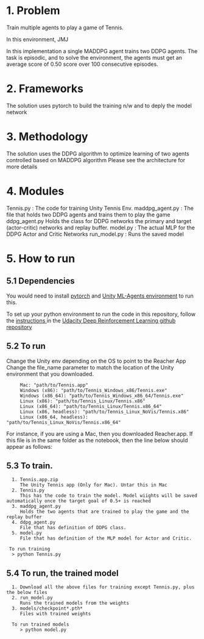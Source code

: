 
# 1. Problem 
   Train multiple agents to play a game of Tennis. 

In this environment, JMJ
   

In this implementation a single MADDPG agent trains two DDPG agents. The task is episodic, and to solve the environment, the agents must get an average score of 0.50 score over 100 consecutive episodes.

# 2. Frameworks
   The solution uses pytorch to build the training n/w and to deply the model network
   
# 3. Methodology
   The solution uses the DDPG algorithm to optimize learning of two agents controlled based on MADDPG algorithm
   Please see the architecture for more details
   
# 4. Modules
   Tennis.py : The code for training Unity Tennis Env.
   maddpg_agent.py : The file that holds two DDPG agents and trains them to play the game
   ddpg_agent.py Holds the class for DDPG networks the primary and target (actor-critic) networks and replay buffer.
   model.py : The actual MLP for the DDPG Actor and Critic Networks
   run_model.py : Runs the saved model
   
# 5. How to run
 ## 5.1 Dependencies
  You would need to install 
   [pytorch](https://github.com/pytorch/pytorch)
  and 
   [Unity ML-Agents environment](https://github.com/Unity-Technologies/ml-agents)
  to run this.
  
  To set up your python environment to run the code in this repository, follow the 
  [instructions ](https://github.com/udacity/deep-reinforcement-learning#dependencies)
  in the [Udacity Deep Reinforcement Learning github repository](https://github.com/udacity/deep-reinforcement-learning)
  
  
 ## 5.2 To run
  Change the Unity env depending on the OS to point to the Reacher App
  Change the file_name parameter to match the location of the Unity environment that you downloaded.

         Mac: "path/to/Tennis.app"
         Windows (x86): "path/to/Tennis_Windows_x86/Tennis.exe"
         Windows (x86_64): "path/to/Tennis_Windows_x86_64/Tennis.exe"
         Linux (x86): "path/to/Tennis_Linux/Tennis.x86"
         Linux (x86_64): "path/to/Tennis_Linux/Tennis.x86_64"
         Linux (x86, headless): "path/to/Tennis_Linux_NoVis/Tennis.x86"
         Linux (x86_64, headless): "path/to/Tennis_Linux_NoVis/Tennis.x86_64"

  For instance, if you are using a Mac, then you downloaded Reacher.app. If this file is in the same folder as the notebook, then the line below should appear as follows:
  
  ## 5.3 To train.
      1. Tennis.app.zip	
         The Unity Tennis app (Only for Mac). Untar this in Mac
      2. Tennis.py	 
         This has the code to train the model. Model wiights will be saved automatically once the target goal of 0.5+ is reached
      3. maddpg_agent.py
         Holds the two agents that are trained to play the game and the replay buffer 
      4. ddpg_agent.py	
         File that has definition of DDPG class.
      5. model.py	
         File that has definition of the MLP model for Actor and Critic.
         
     To run training
      > python Tennis.py
      
  ## 5.4 To run,  the trained model 
      1. Download all the above files for training except Tennis.py, plus the below files
      2. run_model.py
         Runs the trained models from the weights
      3. models/checkpoint*.pth*
         Files with trained weights
         
      To run trained models
         > python model.py
         
